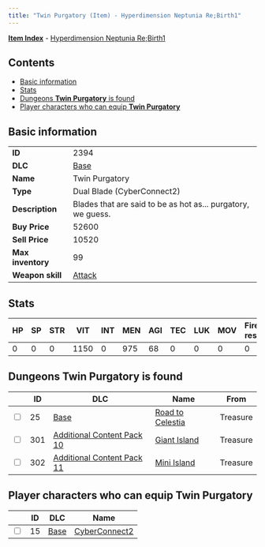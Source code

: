 ```yaml
---
title: "Twin Purgatory (Item) - Hyperdimension Neptunia Re;Birth1"
---
```


[**Item Index**](/neptunia/rb1/item/index.html) - [Hyperdimension Neptunia Re;Birth1](/neptunia/rb1)

## Contents

- [Basic information](#basic-information)
- [Stats](#stats)
- [Dungeons **Twin Purgatory** is found](#dungeons-twin-purgatory-is-found)
- [Player characters who can equip **Twin Purgatory**](#player-characters-who-can-equip-twin-purgatory)

## Basic information

|   |   |
| -- | -- |
| **ID** | 2394 |
| **DLC** | [Base](/neptunia/rb1/dlc/1-base.html) |
| **Name** | Twin Purgatory |
| **Type** | Dual Blade (CyberConnect2) |
| **Description** | Blades that are said to be as hot as... purgatory, we guess. |
| **Buy Price** | 52600 |
| **Sell Price** | 10520 |
| **Max inventory** | 99 |
| **Weapon skill** | [Attack](/neptunia/rb1/skill/1-2701-attack.html) |

## Stats

| HP | SP | STR | VIT | INT | MEN | AGI | TEC | LUK | MOV | Fire res. | Ice res. | Wind res. | Lightning res. |
| -- | -- | --- | --- | --- | --- | --- | --- | --- | --- | --------- | -------- | --------- | -------------- |
| 0 | 0 | 0 | 1150 | 0 | 975 | 68 | 0 | 0 | 0 | 0 | 0 | 0 | 0 |

## Dungeons **Twin Purgatory** is found

|    | ID | DLC | Name | From |
| -- | -- | --- | ---- | ---- |
| <input type="checkbox" id="rb1-dungeon-1-25" class="trackbox" /> | 25 | [Base](/neptunia/rb1/dlc/1-base.html) | [Road to Celestia](/neptunia/rb1/dungeon/1-25-road-to-celestia.html) | Treasure |
| <input type="checkbox" id="rb1-dungeon-19-301" class="trackbox" /> | 301 | [Additional Content Pack 10](/neptunia/rb1/dlc/19-pack10.html) | [Giant Island](/neptunia/rb1/dungeon/19-301-giant-island.html) | Treasure |
| <input type="checkbox" id="rb1-dungeon-20-302" class="trackbox" /> | 302 | [Additional Content Pack 11](/neptunia/rb1/dlc/20-pack11.html) | [Mini Island](/neptunia/rb1/dungeon/20-302-mini-island.html) | Treasure |

## Player characters who can equip **Twin Purgatory**

|    | ID | DLC | Name |
| -- | -- | --- | ---- |
| <input type="checkbox" id="rb1-player-1-15" class="trackbox" /> | 15 | [Base](/neptunia/rb1/dlc/1-base.html) | [CyberConnect2](/neptunia/rb1/player/1-15-cyberconnect2.html) |